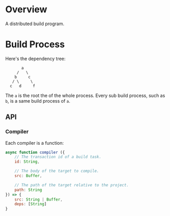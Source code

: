 # Overview

A distributed build program.

# Build Process

Here's the dependency tree:

```
       a
     /   \
    b     c
   / \     \
  c   d     f
```

The `a` is the root the of the whole process. Every sub build process, such as `b`, is a same build process of `a`.

## API


### Compiler

Each compiler is a function:

```js
async function compiler ({
    // The transaction id of a build task.
    id: String,

    // The body of the target to compile.
    src: Buffer,

    // The path of the target relative to the project.
    path: String
}) => {
    src: String | Buffer,
    deps: [String]
}
```
